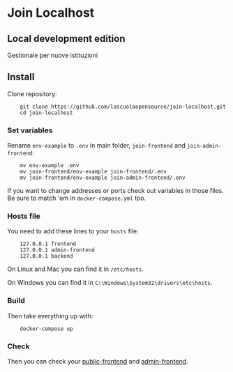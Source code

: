 # Join Localhost
## Local development edition

Gestionale per nuove istituzioni

## Install

Clone repository:
        
        git clone https://github.com/lascuolaopensource/join-localhost.git
        cd join-localhost

### Set variables

Rename `env-example` to `.env` in main folder, `join-frontend` and `join-admin-frontend`:

        mv env-example .env
        mv join-frontend/env-example join-frontend/.env
        mv join-frontend/env-example join-admin-frontend/.env

If you want to change addresses or ports check out variables in those files. Be sure to match 'em in `docker-compose.yml` too.

### Hosts file

You need to add these lines to your `hosts` file:

        127.0.0.1 frontend
        127.0.0.1 admin-frontend
        127.0.0.1 backend

On Linux and Mac you can find it in `/etc/hosts`.

On Windows you can find it in `C:\Windows\System32\drivers\etc\hosts`.

### Build
        
Then take everything up with:

        docker-compose up
        
### Check
Then you can check your [public-frontend](http://frontend:1234) and [admin-frontend](http://admin-frontend:1235).

